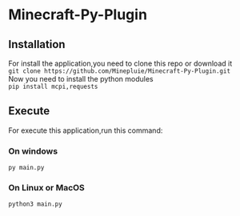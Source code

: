 # Minecraft-Py-Plugin
## Installation
For install the application,you need to clone this repo or download it  
`git clone https://github.com/Minepluie/Minecraft-Py-Plugin.git`  
Now you need to install the python modules  
`pip install mcpi,requests`  
## Execute
For execute this application,run this command:
### On windows
`py main.py`
### On Linux or MacOS
`python3 main.py`
